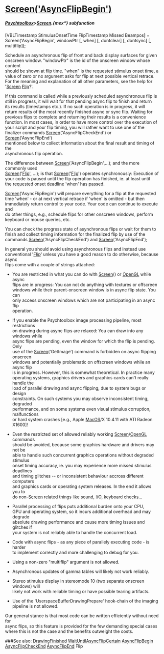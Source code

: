 # [Screen('AsyncFlipBegin')](Screen-AsyncFlipBegin) 
##### [Psychtoolbox](Psychtoolbox)>[Screen](Screen).{mex*} subfunction

[VBLTimestamp StimulusOnsetTime FlipTimestamp Missed Beampos] = Screen('AsyncFlipBegin', windowPtr [, when] [, dontclear] [, dontsync] [, multiflip]);

Schedule an asynchronous flip of front and back display surfaces for given  
onscreen window. "windowPtr" is the id of the onscreen window whose content  
should be shown at flip time. "when" is the requested stimulus onset time, a  
value of zero or no argument asks for flip at next possible vertical retrace.  
For the meaning and explanation of all other parameters, see the help for  
'[Screen](Screen) [Flip](Flip)?'.  
  
If this command is called while a previously scheduled asynchronous flip is  
still in progress, it will wait for that pending async flip to finish and return  
its results (timestamps etc.). If no such operation is in progress, it will  
return results of the most recently finished async or sync flip. Waiting for  
previous flips to complete and returning their results is a convenience  
function. In most cases, in order to have more control over the execution of  
your script and your flip timing, you will rather want to use one of the  
finalizer commands [Screen](Screen)('AsyncFlipCheckEnd') or [Screen](Screen)('AsyncFlipEnd')  
mentioned below to collect information about the final result and timing of the  
asynchronous flip operation.  
  
The difference between [Screen](Screen)('AsyncFlipBegin',...); and the more commonly used  
[Screen](Screen)('[Flip](Flip)', ...); is that [Screen](Screen)('[Flip](Flip)') operates synchronously: Execution of  
your code is paused until the flip operation has finished, ie. at least until  
the requested onset deadline 'when' has passed.  
  
[Screen](Screen)('AsyncFlipBegin') will prepare everything for a flip at the requested  
time 'when' - or at next vertical retrace if 'when' is omitted - but then  
immediately return control to your code. Your code can continue to execute and  
do other things, e.g., schedule flips for other onscreen windows, perform  
keyboard or mouse queries, etc.  
  
You can check the progress state of asynchronous flips or wait for them to  
finish and collect timing information for the finalized flip by use of the  
commands [Screen](Screen)('AsyncFlipCheckEnd') and [Screen](Screen)('AsyncFlipEnd');  
  
In general you should avoid using asynchronous flips and instead use  
conventional '[Flip](Flip)' unless you have a good reason to do otherwise, because async  
flips come with a couple of strings attached:  
  
- You are restricted in what you can do with [Screen](Screen)() or [OpenGL](OpenGL) while async  
  flips are in progress: You can not do anything with textures or offscreen  
  windows while their parent-onscreen window is in async flip state. You can  
  only access onscreen windows which are not participating in an async flip  
  operation.  
  
- If you enable the Psychtoolbox image processing pipeline, most restrictions  
  on drawing during async flips are relaxed: You can draw into any windows while  
  async flips are pending, even the window for which the flip is pending. Only  
  use of the [Screen](Screen)('GetImage') command is forbidden on async flipping onscreen  
  windows and potentially problematic on offscreen windows while an async flip  
  is in progress. However, this is somewhat theoretical. In practice many  
  operating systems, graphics drivers and graphics cards can't really handle the  
  load of parallel drawing and async flipping, due to system bugs or design  
  constraints. On such systems you may observe inconsistent timing, degraded  
  performance, and on some systems even visual stimulus corruption, malfunctions  
  or hard system crashes [e.g., Apple [MacOS](MacOS)/X 10.4.11 with ATI Radeon X1600]!  
  
- Even the restricted set of allowed reliably working [Screen](Screen)/[OpenGL](OpenGL) commands  
  should be avoided, because some graphics hardware and drivers may not be  
  able to handle such concurrent graphics operations without degraded stimulus  
  onset timing accuracy, ie. you may experience more missed stimulus deadlines  
  and timing glitches -- or inconsistent behaviour accross different computers  
  and graphics cards or operating system releases. In the end it allows you to  
  do non-[Screen](Screen) related things like sound, I/O, keyboard checks...  
  
- Parallel processing of flips puts additional burden onto your CPU,  
  GPU and operating system, so it incurs additional overhead and may degrade  
  absolute drawing performance and cause more timing issues and glitches if  
  your system is not reliably able to handle the concurrent load.  
  
- Code with async flips - as any piece of parallely executing code - is harder  
  to implement correctly and more challenging to debug for you.  
  
- Using a non-zero "multiflip" argument is not allowed.  
  
- Asynchronous updates of gamma tables will likely not work reliably.  
  
- Stereo stimulus display in stereomode 10 (two separate onscreen windows) will  
  likely not work with reliable timing or have possible tearing artifacts.  
  
- Use of the 'UserspaceBufferDrawingPrepare' hook-chain of the imaging  
  pipeline is not allowed.  
  
  
Our general stance is that most code can be written efficiently without need for  
async flips, so this feature is provided for the few demanding special cases  
where this is not the case and the benefits outweight the costs.  


###See also:
[DrawingFinished](Screen-DrawingFinished) [WaitUntilAsyncFlipCertain](Screen-WaitUntilAsyncFlipCertain) [AsyncFlipBegin](Screen-AsyncFlipBegin) [AsyncFlipCheckEnd](Screen-AsyncFlipCheckEnd) [AsyncFlipEnd](Screen-AsyncFlipEnd) Flip
